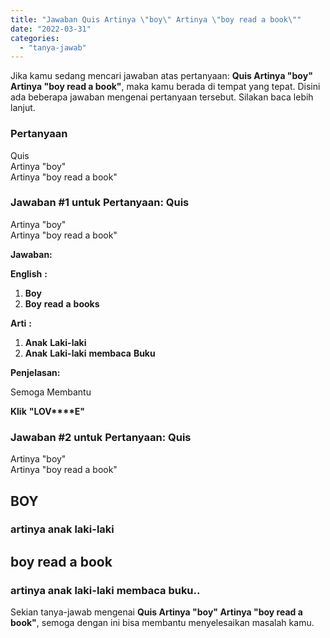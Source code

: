 ```yaml
---
title: "Jawaban Quis Artinya \"boy\" Artinya \"boy read a book\""
date: "2022-03-31"
categories: 
  - "tanya-jawab"
---
```


Jika kamu sedang mencari jawaban atas pertanyaan: **Quis Artinya "boy" Artinya "boy read a book"**, maka kamu berada di tempat yang tepat. Disini ada beberapa jawaban mengenai pertanyaan tersebut. Silakan baca lebih lanjut.

### Pertanyaan

Quis  
Artinya "boy"  
Artinya "boy read a book"

### Jawaban #1 untuk Pertanyaan: Quis  
Artinya "boy"  
Artinya "boy read a book"

**Jawaban:**

**English** **:**

1. **Boy**
2. **Boy** **read** **a** **books**

**Arti** **:**

1. **Anak** **Laki-laki**
2. **Anak** **Laki-laki** **membaca** **Buku**

**Penjelasan:**

Semoga Membantu

**Klik** **"****LO****V****E"**

### Jawaban #2 untuk Pertanyaan: Quis  
Artinya "boy"  
Artinya "boy read a book"

## BOY

### artinya anak laki-laki

## boy read a book

### artinya anak laki-laki membaca buku..

Sekian tanya-jawab mengenai **Quis Artinya "boy" Artinya "boy read a book"**, semoga dengan ini bisa membantu menyelesaikan masalah kamu.
